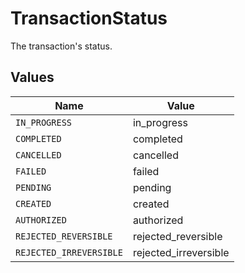 # TransactionStatus

The transaction's status.


## Values

| Name                    | Value                   |
| ----------------------- | ----------------------- |
| `IN_PROGRESS`           | in_progress             |
| `COMPLETED`             | completed               |
| `CANCELLED`             | cancelled               |
| `FAILED`                | failed                  |
| `PENDING`               | pending                 |
| `CREATED`               | created                 |
| `AUTHORIZED`            | authorized              |
| `REJECTED_REVERSIBLE`   | rejected_reversible     |
| `REJECTED_IRREVERSIBLE` | rejected_irreversible   |
